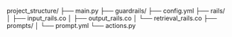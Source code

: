 project_structure/
├── main.py 
├── guardrails/
    ├── config.yml
    ├── rails/
    │   ├── input_rails.co
    │   ├── output_rails.co
    │   └── retrieval_rails.co
    ├── prompts/
    │   └── prompt.yml
    └── actions.py
